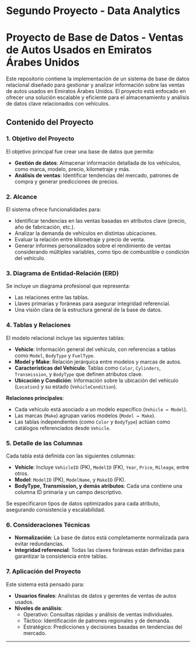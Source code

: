 # Segundo Proyecto - Data Analytics

# Proyecto de Base de Datos - Ventas de Autos Usados en Emiratos Árabes Unidos

Este repositorio contiene la implementación de un sistema de base de datos relacional diseñado para gestionar y analizar información sobre las ventas de autos usados en Emiratos Árabes Unidos. El proyecto está enfocado en ofrecer una solución escalable y eficiente para el almacenamiento y análisis de datos clave relacionados con vehículos.

## Contenido del Proyecto

### 1. Objetivo del Proyecto
El objetivo principal fue crear una base de datos que permita:
- **Gestión de datos**: Almacenar información detallada de los vehículos, como marca, modelo, precio, kilometraje y más.
- **Análisis de ventas**: Identificar tendencias del mercado, patrones de compra y generar predicciones de precios.

### 2. Alcance
El sistema ofrece funcionalidades para:
- Identificar tendencias en las ventas basadas en atributos clave (precio, año de fabricación, etc.).
- Analizar la demanda de vehículos en distintas ubicaciones.
- Evaluar la relación entre kilometraje y precio de venta.
- Generar informes personalizados sobre el rendimiento de ventas considerando múltiples variables, como tipo de combustible o condición del vehículo.

### 3. Diagrama de Entidad-Relación (ERD)
Se incluye un diagrama profesional que representa:
- Las relaciones entre las tablas.
- Llaves primarias y foráneas para asegurar integridad referencial.
- Una visión clara de la estructura general de la base de datos.

### 4. Tablas y Relaciones
El modelo relacional incluye las siguientes tablas:
- **Vehicle**: Información general del vehículo, con referencias a tablas como `Model`, `BodyType` y `FuelType`.
- **Model y Make**: Relación jerárquica entre modelos y marcas de autos.
- **Características del Vehículo**: Tablas como `Color`, `Cylinders`, `Transmission`, y `BodyType` que definen atributos clave.
- **Ubicación y Condición**: Información sobre la ubicación del vehículo (`Location`) y su estado (`VehicleCondition`).

**Relaciones principales**:
- Cada vehículo está asociado a un modelo específico (`Vehicle ↔ Model`).
- Las marcas (`Make`) agrupan varios modelos (`Model ↔ Make`).
- Las tablas independientes (como `Color` y `BodyType`) actúan como catálogos referenciados desde `Vehicle`.

### 5. Detalle de las Columnas
Cada tabla está definida con las siguientes columnas:
- **Vehicle**: Incluye `VehicleID` (PK), `ModelID` (FK), `Year`, `Price`, `Mileage`, entre otros.
- **Model**: `ModelID` (PK), `ModelName`, y `MakeID` (FK).
- **BodyType, Transmission, y demás atributos**: Cada una contiene una columna ID primaria y un campo descriptivo.

Se especificaron tipos de datos optimizados para cada atributo, asegurando consistencia y escalabilidad.

### 6. Consideraciones Técnicas
- **Normalización**: La base de datos está completamente normalizada para evitar redundancias.
- **Integridad referencial**: Todas las claves foráneas están definidas para garantizar la consistencia entre tablas.

### 7. Aplicación del Proyecto
Este sistema está pensado para:
- **Usuarios finales**: Analistas de datos y gerentes de ventas de autos usados.
- **Niveles de análisis**:
  - Operativo: Consultas rápidas y análisis de ventas individuales.
  - Táctico: Identificación de patrones regionales y de demanda.
  - Estratégico: Predicciones y decisiones basadas en tendencias del mercado.

---
